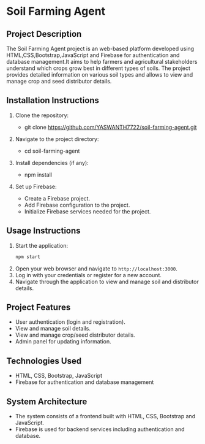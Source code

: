 # Soil Farming Agent

## Project Description
The Soil Farming Agent project is an web-based platform developed using HTML,CSS,Bootstrap,JavaScript and Firebase for authentication and database management.It aims to help farmers and agricultural stakeholders understand which crops grow best in different types of soils. The project provides detailed information on various soil types and allows  to view and manage crop and seed distributor details.

## Installation Instructions
1. Clone the repository:
    
   - git clone https://github.com/YASWANTH7722/soil-farming-agent.git

2. Navigate to the project directory:
    
    - cd soil-farming-agent
   
3. Install dependencies (if any):
    
    - npm install

4. Set up Firebase:
    - Create a Firebase project.
    - Add Firebase configuration to the project.
    - Initialize Firebase services needed for the project.

## Usage Instructions
1. Start the application:
    ```bash
    npm start
    ```
2. Open your web browser and navigate to `http://localhost:3000`.
3. Log in with your credentials or register for a new account.
4. Navigate through the application to view and manage soil and distributor details.

## Project Features
- User authentication (login and registration).
- View and manage soil details.
- View and manage crop/seed distributor details.
- Admin panel for updating information.

## Technologies Used
- HTML, CSS, Bootstrap, JavaScript
- Firebase for authentication and database management

## System Architecture

- The system consists of a frontend built with HTML, CSS, Bootstrap and JavaScript.
- Firebase is used for backend services including authentication and database.




